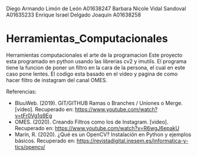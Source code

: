 
Diego Armando Limón de León A01638247
Barbara Nicole Vidal Sandoval A01635233
Enrique Israel Delgado Joaquin A01638258

# Herramientas_Computacionales
Herramientas computacionales el arte de la programacion
Este proyecto esta programado en python usando las librerias cv2 y imutils.
El programa tiene la funcion de poner un filtro en la cara de la persona, el cual en este caso pone lentes.
El codigo esta basado en el video y pagina de como hacer filtro de instagram del canal OMES.


Referencias:
- BluuWeb. (2019). GIT/GITHUB Ramas o Branches / Uniones o Merge. [video]. Recuperado en: https://www.youtube.com/watch?v=tFr0Vg1q9Eg
- OMES. (2020). Creando Filtros como los de Instagram. [video]. Recuperado en: https://www.youtube.com/watch?v=R6wgJ6epakU
- Marín, R. (2020). ¿Qué es un OpenCV? Instalación en Python y ejemplos básicos. Recuperado en: https://revistadigital.inesem.es/informatica-y-tics/opencv/


